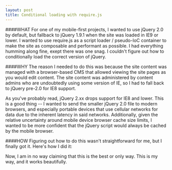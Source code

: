 ```yaml
---
layout: post
title: Conditional loading with require.js
---
```


####WHAT
For one of my mobile-first projects, I wanted to use jQuery 2.0 by default, but fallback to jQuery 1.9.1 when the site was loaded in IE9 or lower. I wanted to use require.js as a script loader / pseudo-IoC container to make the site as composable and performant as possible. I had everything humming along fine, exept there was one snag. I couldn't figure out how to conditionally load the correct version of jQuery.

####WHY
The reason I needed to do this was because the site content was managed with a browser-based CMS that allowed viewing the site pages as you would edit content. The site content was administered by content admins who are undoubtedly using some version of IE, so I had to fall back to jQuery pre-2.0 for IE8 support.

As you've probably read, jQuery 2.xx drops support for IE8 and lower. This is a good thing -- I wanted to send the smaller jQuery 2.0 file to modern browsers, and especially portable devices that use cellular networks for data due to the inherent latency in said networks. Additionally, given the relative uncertainty around mobile device browser cache size limits, I wanted to be more confident that the jQuery script would always be cached by the mobile browser.

####HOW
Figuring out how to do this wasn't straightforward for me, but I finally got it. Here's how I did it:

<script src="https://gist.github.com/askesian/6e05daa443ca1955ea32.js"></script>

Now, I am in no way claiming that this is the best or only way. This is my way, and it works beautifully.
